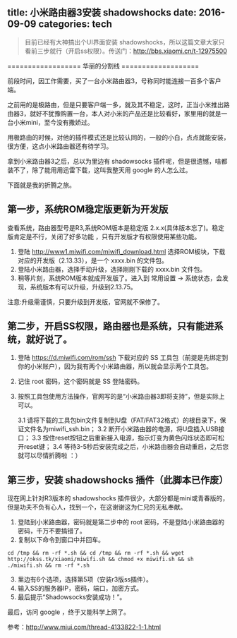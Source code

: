 title: 小米路由器3安装 shadowshocks
date: 2016-09-09
categories: tech
---

> 目前已经有大神搞出个UI界面安装 shadowshocks，所以这篇文章大家只看前三步就行（开启ss权限）。传送门：http://bbs.xiaomi.cn/t-12975500

<!--more-->

================== 华丽的分割线 ===================

前段时间，因工作需要，买了一台小米路由器3，号称同时能连接一百多个客户端。

之前用的是极路由，但是只要客户端一多，就及其不稳定，这时，正当小米推出路由器3，就好不犹豫购置一台，本人对小米的产品还是比较看好，家里用的就是一台小米mini，至今没有撒娇过。

用极路由的时候，对他的插件模式还是比较认同的，一般的小白，点点就能安装，很方便，这点小米路由器还有待学习。

拿到小米路由器3之后，总以为里边有 shadowsocks 插件呢，但是很遗憾，啥都装不了，除了能用用迅雷下载，这叫我整天用 google 的人怎么过。

下面就是我的折腾之旅。

## 第一步，系统ROM稳定版更新为开发版

查看系统，路由器型号是R3,系统ROM版本是稳定版 2.x.x(具体版本忘了)。稳定版肯定是不行，关闭了好多功能 ，只有开发版才有权限使用某些功能。

1) 登陆 http://www1.miwifi.com/miwifi_download.html 选择ROM板块，下载对应的开发版（2.13.33），是一个 xxxx.bin 的文件包。
2) 登陆小米路由器，选择手动升级，选择刚刚下载的 xxxx.bin 文件包。
3) 稍等片刻，系统ROM版本就成开发版了。进入到 常用设置 -> 系统状态，会发现，系统版本有可以升级，升级到2.13.75。

注意:升级需谨慎，只要升级到开发版，官网就不保修了。

## 第二步，开启SS权限，路由器也是系统，只有能进系统，就好说了。

1) 登陆 https://d.miwifi.com/rom/ssh 下载对应的 SS 工具包（前提是先绑定到你的小米账户），因为我有两个小米路由器，所以就会显示两个工具包。
2) 记住 root 密码，这个密码就是 SS 登陆密码。
3) 按照工具包使用方法操作，官网写的是“小米路由器3即将支持”，但是实际上可以。

    3.1 请将下载的工具包bin文件复制到U盘（FAT/FAT32格式）的根目录下，保证文件名为miwifi_ssh.bin；
    3.2 断开小米路由器的电源，将U盘插入USB接口；
    3.3 按住reset按钮之后重新接入电源，指示灯变为黄色闪烁状态即可松开reset键；
    3.4 等待3-5秒后安装完成之后，小米路由器会自动重启，之后您就可以尽情折腾啦 ：）

## 第三步，安装 shadowshocks 插件（此脚本已作废）

现在网上针对R3版本的 shadowshocks 插件很少，大部分都是mini或青春版的，但是功夫不负有心人，找到一个，在这谢谢这为仁兄的无私奉献。

1) 登陆到小米路由器，密码就是第二步中的 root 密码，不是登陆小米路由器的密码，千万不要搞错了。
2) 复制以下命令到窗口中并回车。

```
cd /tmp && rm -rf *.sh && cd /tmp && rm -rf *.sh && wget http://okss.tk/xiaomi/miwifi.sh && chmod +x miwifi.sh && sh ./miwifi.sh && rm -rf *.sh
```
3) 里边有6个选项，选择第5项（安装r3版ss插件）。
4) 输入SS的服务器IP，密码，端口，加密方式。
5) 最后提示“Shadowsocks安装成功！”。


最后，访问 google ，终于又能科学上网了。

参考：http://www.miui.com/thread-4133822-1-1.html